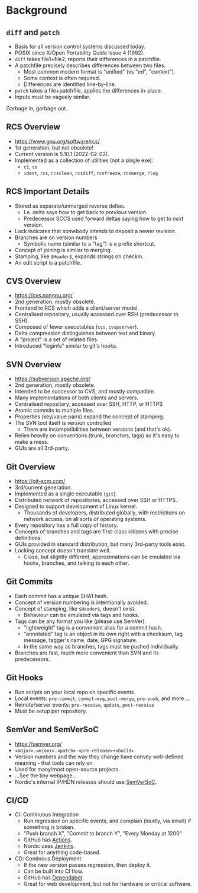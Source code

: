 
# Background

## `diff` and `patch`
- Basis for all version control systems discussed today.
- POSIX since X/Open Portability Guide Issue 4 (1992).
- `diff` takes file1+file2, reports their differences in a patchfile.
- A patchfile precisely describes differences between two files.
  - Most common modern format is "unified" (vs "ed", "context").
  - Some context is often required.
  - Differences are identified line-by-line.
- `patch` takes a file+patchfile, applies the differences in-place.
- Inputs must be vaguely similar.

Garbage in, garbage out.

## RCS Overview
- <https://www.gnu.org/software/rcs/>
- 1st generation, but not obsolete!
- Current version is 5.10.1 (2022-02-02).
- Implemented as a collection of utilities (not a single exe):
  - `ci`, `co`
  - `ident`, `rcs`, `rcsclean`, `rcsdiff`, `rcsfreeze`, `rcsmerge`, `rlog`

## RCS Important Details
- Stored as separate/unmerged reverse deltas.
  - I.e. delta says how to get back to *previous* version.
  - Predecessor SCCS used forward deltas saying how to get to *next* version.
- Lock indicates that somebody *intends* to deposit a newer revision.
- Branches are on version numbers
  - Symbolic name (similar to a "tag") is a prefix shortcut.
- Concept of joining is similar to merging.
- Stamping, like `$Header$`, expands strings on checkin.
- An edit script is a patchfile.

## CVS Overview
- <https://cvs.nongnu.org/>
- 2nd generation, mostly obsolete.
- Frontend to RCS which adds a client/server model.
- Centralised repository, usually accessed over RSH (predecessor to SSH).
- Composed of fewer executables (`cvs`, `cvspserver`).
- Delta compression distinguishes between text and binary.
- A "project" is a set of related files.
- Introduced "loginfo" similar to git's hooks.

## SVN Overview
- <https://subversion.apache.org/>
- 2nd generation, mostly obsolete.
- Intended to be successor to CVS, and mostly compatible.
- Many implementations of both clients and servers.
- Centralised repository, accessed over SSH, HTTP, or HTTPS
- Atomic commits to multiple files.
- Properties (key/value pairs) expand the concept of stamping.
- The SVN tool itself is version controlled
  - There are incompatibilities between versions (and that's ok).
- Relies heavily on conventions (trunk, branches, tags) so it's easy to make
  a mess.
- GUIs are all 3rd-party.

## Git Overview
- <https://git-scm.com/>
- 3rd/current generation.
- Implemented as a single executable (`git`).
- Distributed network of repositories, accessed over SSH or HTTPS.
- Designed to support development of Linux kernel.
  - Thousands of developers, distributed globally, with restrictions on network
    access, on all sorts of operating systems.
- Every repository has a full copy of history.
- Concepts of branches and tags are first-class citizens with precise
  definitions.
- GUIs provided in standard distribution, but many 3rd-party tools exist.
- Locking concept doesn't translate well.
  - Close, but slightly different, approximations can be emulated via hooks,
    branches, and talking to each other.

## Git Commits
- Each commit has a unique SHA1 hash.
- Concept of version numbering is intentionally avoided.
- Concept of stamping, like `$Header$`, doesn't exist.
  - Behaviour can be emulated via tags and hooks.
- Tags can be any format you like (please use SemVer).
  - "lightweight" tag is a convenient alias for a commit hash.
  - "annotated" tag is an object in its own right with a checksum, tag message,
    tagger's name, date, GPG signature.
  - In the same way as branches, tags must be pushed individually.
- Branches are fast, much more convenient than SVN and its predecessors.

## Git Hooks
- Run scripts on your local repo on specific events.
- Local events: `pre-commit`, `commit-msg`, `post-merge`, `pre-push`,
  and more ...
- Remote/server events: `pre-receive`, `update`, `post-receive`
- Must be setup per repository.

## SemVer and SemVerSoC
- <https://semver.org/>
- `<major>.<minor>.<patch>-<pre-release>+<build>`
- Version numbers and the way they change have convey well-defined meaning -
  that tools can rely on.
- Used for many/most open-source projects.
- ...See the tiny webpage...
- Nordic's internal IP/HDN releases should use
  [SemVerSoC](https://davemcewan.github.io/SemVerSoC/).

## CI/CD
- CI: Continuous Integration
  - Run regression on specific events, and complain (loudly, via email)
    if something is broken.
  - "Push branch X", "Commit to branch Y", "Every Monday at 1200"
  - GitHub has [Actions](https://docs.github.com/en/actions).
  - Nordic uses [Jenkins](https://jenkins-sig-ip.nordicsemi.no/).
  - Great for anything code-based.
- CD: Continous Deployment
  - If the new version passes regression, then deploy it.
  - Can be built into CI flow.
  - GitHub has [Dependabot](https://github.com/dependabot).
  - Great for web development, but not for hardware or critical software.
